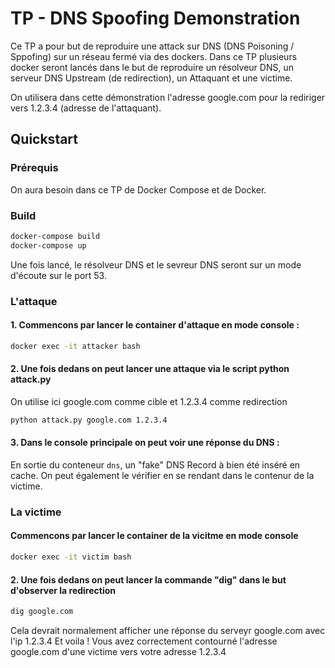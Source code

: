 TP - DNS Spoofing Demonstration
===============================

Ce TP a pour but de reproduire une attack sur DNS (DNS Poisoning / Sppofing) sur un réseau fermé via des dockers. 
Dans ce TP plusieurs docker seront lancés dans le but de reproduire un résolveur DNS, un serveur DNS Upstream (de redirection), un Attaquant et une victime.

On utilisera dans cette démonstration l'adresse google.com pour la rediriger vers 1.2.3.4 (adresse de l'attaquant).
 

## Quickstart

### Prérequis

On aura besoin dans ce TP de Docker Compose et de Docker.

### Build

```bash
docker-compose build
docker-compose up
```
Une fois lancé, le résolveur DNS et le sevreur DNS seront sur un mode d'écoute sur le port 53.

### L'attaque

#### 1. Commencons par lancer le container d'attaque en mode console :

```bash
docker exec -it attacker bash
```

#### 2. Une fois dedans on peut lancer une attaque via le script python attack.py

On utilise ici google.com comme cible et 1.2.3.4 comme redirection

```bash
python attack.py google.com 1.2.3.4
```

#### 3. Dans le console principale on peut voir une réponse du DNS : 


En sortie du conteneur `dns`, un "fake" DNS Record à bien été inséré en cache. On peut également le vérifier en se rendant dans le contenur de la victime.

### La victime

#### Commencons par lancer le container de la vicitme en mode console


```bash
docker exec -it victim bash
```

#### 2. Une fois dedans on peut lancer la commande "dig" dans le but d'observer la redirection

```bash
dig google.com
```

Cela devrait normalement afficher une réponse du serveyr google.com avec l'ip 1.2.3.4
Et voila ! Vous avez correctement contourné l'adresse google.com d'une victime vers votre adresse 1.2.3.4

